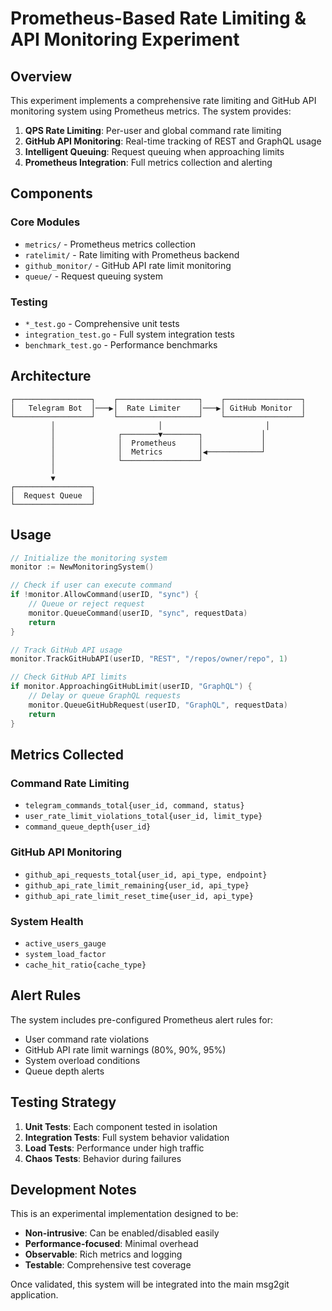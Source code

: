 # Prometheus-Based Rate Limiting & API Monitoring Experiment

## Overview

This experiment implements a comprehensive rate limiting and GitHub API monitoring system using Prometheus metrics. The system provides:

1. **QPS Rate Limiting**: Per-user and global command rate limiting
2. **GitHub API Monitoring**: Real-time tracking of REST and GraphQL usage
3. **Intelligent Queuing**: Request queuing when approaching limits
4. **Prometheus Integration**: Full metrics collection and alerting

## Components

### Core Modules
- `metrics/` - Prometheus metrics collection
- `ratelimit/` - Rate limiting with Prometheus backend
- `github_monitor/` - GitHub API rate limit monitoring
- `queue/` - Request queuing system

### Testing
- `*_test.go` - Comprehensive unit tests
- `integration_test.go` - Full system integration tests
- `benchmark_test.go` - Performance benchmarks

## Architecture

```
┌─────────────────┐    ┌──────────────────┐    ┌─────────────────┐
│   Telegram Bot  │───▶│  Rate Limiter    │───▶│ GitHub Monitor  │
└─────────────────┘    └──────────────────┘    └─────────────────┘
         │                       │                       │
         │              ┌────────▼────────┐             │
         │              │  Prometheus     │             │
         │              │  Metrics        │◀────────────┘
         │              └─────────────────┘
         │
         ▼
┌─────────────────┐
│  Request Queue  │
└─────────────────┘
```

## Usage

```go
// Initialize the monitoring system
monitor := NewMonitoringSystem()

// Check if user can execute command
if !monitor.AllowCommand(userID, "sync") {
    // Queue or reject request
    monitor.QueueCommand(userID, "sync", requestData)
    return
}

// Track GitHub API usage
monitor.TrackGitHubAPI(userID, "REST", "/repos/owner/repo", 1)

// Check GitHub API limits
if monitor.ApproachingGitHubLimit(userID, "GraphQL") {
    // Delay or queue GraphQL requests
    monitor.QueueGitHubRequest(userID, "GraphQL", requestData)
    return
}
```

## Metrics Collected

### Command Rate Limiting
- `telegram_commands_total{user_id, command, status}`
- `user_rate_limit_violations_total{user_id, limit_type}`
- `command_queue_depth{user_id}`

### GitHub API Monitoring
- `github_api_requests_total{user_id, api_type, endpoint}`
- `github_api_rate_limit_remaining{user_id, api_type}`
- `github_api_rate_limit_reset_time{user_id, api_type}`

### System Health
- `active_users_gauge`
- `system_load_factor`
- `cache_hit_ratio{cache_type}`

## Alert Rules

The system includes pre-configured Prometheus alert rules for:
- User command rate violations
- GitHub API rate limit warnings (80%, 90%, 95%)
- System overload conditions
- Queue depth alerts

## Testing Strategy

1. **Unit Tests**: Each component tested in isolation
2. **Integration Tests**: Full system behavior validation
3. **Load Tests**: Performance under high traffic
4. **Chaos Tests**: Behavior during failures

## Development Notes

This is an experimental implementation designed to be:
- **Non-intrusive**: Can be enabled/disabled easily
- **Performance-focused**: Minimal overhead
- **Observable**: Rich metrics and logging
- **Testable**: Comprehensive test coverage

Once validated, this system will be integrated into the main msg2git application.